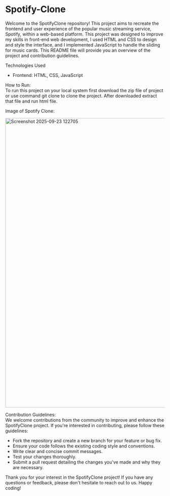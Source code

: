 # Spotify-Clone
Welcome to the SpotifyClone repository! This project aims to recreate the frontend and user experience of the popular music streaming service, Spotify, within a web-based platform. This project was designed to improve my skills in front-end web development, I used HTML and CSS to design and style the interface, and I implemented JavaScript to handle the sliding for music cards. This README file will provide you an overview of the project and contribution guidelines.

Technologies Used
- Frontend: HTML, CSS, JavaScript

How to Run:  
To run this project on your local system first download the zip file of project or use command git clone to clone the project. After downloaded extract that file and run html file.  
  
Image of Spotify Clone:
  
<img width="1919" height="915" alt="Screenshot 2025-09-23 122705" src="https://github.com/user-attachments/assets/6b26588e-5652-42a6-8b18-ba4786a3f661" />  
  
Contribution Guidelines:  
We welcome contributions from the community to improve and enhance the SpotifyClone project. If you're interested in contributing, please follow these guidelines:

- Fork the repository and create a new branch for your feature or bug fix.
- Ensure your code follows the existing coding style and conventions.
- Write clear and concise commit messages.
- Test your changes thoroughly.
- Submit a pull request detailing the changes you've made and why they are necessary.

Thank you for your interest in the SpotifyClone project! If you have any questions or feedback, please don't hesitate to reach out to us. Happy coding!
